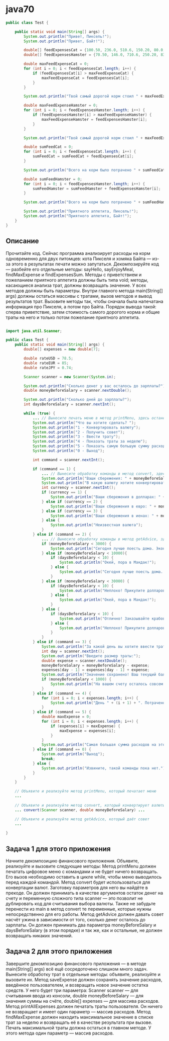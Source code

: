 # java70

```java
public class Test {

    public static void main(String[] args) {
        System.out.println("Привет, Пиксель!");
        System.out.println("Привет, Байт!");

        double[] feedExpensesCat = {100.50, 236.0, 510.6, 150.20, 80.0, 172.0, 135.4};
        double[] feedExpensesHamster = {70.50, 146.0, 710.6, 250.20, 83.0, 19.0, 55.4};

        double maxFeedExpenseCat = 0;
        for (int i = 0; i < feedExpensesCat.length; i++) {
            if (feedExpensesCat[i] > maxFeedExpenseCat) {
                maxFeedExpenseCat = feedExpensesCat[i];
            }
        }

        System.out.println("Твой самый дорогой корм стоил " + maxFeedExpenseCat);

        double maxFeedExpenseHamster = 0;
        for (int i = 0; i < feedExpensesHamster.length; i++) {
            if (feedExpensesHamster[i] > maxFeedExpenseHamster) {
                maxFeedExpenseHamster = feedExpensesHamster[i];
            }
        }

        System.out.println("Твой самый дорогой корм стоил " + maxFeedExpenseHamster);

        double sumFeedCat = 0;
        for (int i = 0; i < feedExpensesCat.length; i++) {
            sumFeedCat = sumFeedCat + feedExpensesCat[i];
        }

        System.out.println("Всего на корм было потрачено " + sumFeedCat);

        double sumFeedHamster = 0;
        for (int i = 0; i < feedExpensesHamster.length; i++) {
            sumFeedHamster = sumFeedHamster + feedExpensesHamster[i];
        }

        System.out.println("Всего на корм было потрачено " + sumFeedHamster);

        System.out.println("Приятного аппетита, Пиксель!");
        System.out.println("Приятного аппетита, Байт!");
    }
}
```

## Описание
Прочитайте код. Сейчас программа анализирует расходы на корм одновременно для двух питомцев: кота Пикселя и хомяка Байта — из-за этого в результатах печати можно запутаться. Декомпозируйте код — разбейте его отдельные методы: sayHello, sayEnjoyMeal, findMaxExpense и findExpensesSum. Методы с приветствием и пожеланием приятного аппетита должны быть типа void; методы, касающиеся анализа трат, должны возвращать значение. 
У всех методов должны быть параметры. Внутри главного метода main(String[] args) должны остаться массивы с тратами, вызов методов и вывод результатов трат. 
Вызовите методы так, чтобы сначала была напечатана информация про Пикселя, а потом про Байта. Порядок вывода такой: сперва приветствие, затем стоимость самого дорогого корма и общие траты на него и только потом пожелание приятного аппетита.




```java

import java.util.Scanner;

public class Test {
    public static void main(String[] args) {
        double[] expenses = new double[7];

        double rateUSD = 78.5;
        double rateEUR = 85;
        double rateJPY = 0.74;

        Scanner scanner = new Scanner(System.in);

        System.out.println("Сколько денег у вас осталось до зарплаты?");
        double moneyBeforeSalary = scanner.nextDouble();

        System.out.println("Сколько дней до зарплаты?");
        int daysBeforeSalary = scanner.nextInt();

        while (true) {
            ... // Вынесите печать меню в метод printMenu, здесь останется только его вызов
            System.out.println("Что вы хотите сделать? ");
            System.out.println("1 - Конвертировать валюту");
            System.out.println("2 - Получить совет");
            System.out.println("3 - Ввести трату");
            System.out.println("4 - Показать траты за неделю");
            System.out.println("5 - Показать самую большую сумму расходов за неделю");
            System.out.println("0 - Выход");

            int command = scanner.nextInt();

            if (command == 1) {
                ... // Вынесите обработку команды в метод convert, здесь вызовите его
                System.out.println("Ваши сбережения: " + moneyBeforeSalary + " TENGE");
                System.out.println("В какую валюту хотите конвертировать? Доступные варианты: 1 - USD, 2 - EUR, 3 - JPY.");
                int currency = scanner.nextInt();
                if (currency == 1) {
                    System.out.println("Ваши сбережения в долларах: " + moneyBeforeSalary / rateUSD);
                } else if (currency == 2) {
                    System.out.println("Ваши сбережения в евро: " + moneyBeforeSalary / rateEUR);
                } else if (currency == 3) {
                    System.out.println("Ваши сбережения в иенах: " + moneyBeforeSalary / rateJPY);
                } else {
                    System.out.println("Неизвестная валюта");
                }
            } else if (command == 2) {
                ... // Вынесите обработку команды в метод getAdvice, здесь вызовите его
                if (moneyBeforeSalary < 3000) {
                    System.out.println("Сегодня лучше поесть дома. Экономьте, и вы дотянете до зарплаты!");
                } else if (moneyBeforeSalary < 10000){
                    if (daysBeforeSalary < 10) {
                        System.out.println("Окей, пора в Макдак!");
                    } else {
                        System.out.println("Сегодня лучше поесть дома. Экономьте, и вы дотянете до зарплаты!");
                    }
                } else if (moneyBeforeSalary < 30000) {
                    if (daysBeforeSalary < 10) {
                        System.out.println("Неплохо! Прикупите долларов и зайдите поужинать в классное место. :)");
                    } else {
                        System.out.println("Окей, пора в Макдак!");
                    }
                } else {
                    if (daysBeforeSalary < 10) {
                        System.out.println("Отлично! Заказывайте крабов!");
                    } else {
                        System.out.println("Неплохо! Прикупите долларов и зайдите поужинать в классное место. :)");
                    }
                }
            } else if (command == 3) {
                System.out.println("За какой день вы хотите ввести трату: 1-ПН, 2-ВТ, 3-СР, 4-ЧТ, 5-ПТ, 6-СБ, 7-ВС?");
                int day = scanner.nextInt();
                System.out.println("Введите размер траты:");
                double expense = scanner.nextDouble();
                moneyBeforeSalary = moneyBeforeSalary - expense;
                expenses[day - 1] = expenses[day - 1] + expense;
                System.out.println("Значение сохранено! Ваш текущий баланс в тенге: " + moneyBeforeSalary);
                if (moneyBeforeSalary < 1000) {
                    System.out.println("На вашем счету осталось совсем немного. Стоит начать экономить!");
                }
            } else if (command == 4) {
                for (int i = 0; i < expenses.length; i++) {
                    System.out.println("День " + (i + 1) + ". Потрачено " + expenses[i] + " тенге");
                }
            } else if (command == 5) {
                double maxExpense = 0;
                for (int i = 0; i < expenses.length; i++) {
                    if (expenses[i] > maxExpense) {
                        maxExpense = expenses[i];
                    }
                }
                System.out.println("Самая большая сумма расходов на этой неделе составила " + maxExpense + " тг.");
            } else if (command == 0) {
                System.out.println("Выход");
                break;
            } else {
                System.out.println("Извините, такой команды пока нет.");
            }
        }
    }

    // Объявите и реализуйте метод printMenu, который печатает меню
    ...
 
    // Объявите и реализуйте метод convert, который конвертирует валюты 
    ... convert(Scanner scanner, double moneyBeforeSalary) ...

    // Объявите и реализуйте метод getAdvice, который даёт совет
    ...
            
}
```

## Задача 1 для этого приложения

Начните декомпозицию финансового приложения. Объявите, реализуйте и вызовите следующие методы:
Метод printMenu должен печатать цифровое меню с командами и не будет ничего возвращать. Его вызов необходимо оставить в цикле while, чтобы меню выводилось перед каждой командой.
Метод convert будет использоваться для конвертации валют. Заготовку параметров для него вы найдёте в прекоде. Он должен принимать в качестве аргументов остаток денег на счету и переменную сложного типа scanner — это позволит не дублировать код для считывания выбора валюты. Также не забудьте перенести из main в метод convert те переменные, которые нужны непосредственно для его работы.
Метод getAdvice должен давать совет насчёт ужина в зависимости от того, сколько денег осталось до зарплаты. Он должен принимать два параметра moneyBeforeSalary и daysBeforeSalary (в этом порядке) и так же, как и остальные, не должен возвращать никаких значений.


## Задача 2 для этого приложения

Завершите декомпозицию финансового приложения — в методе main(String[] args) всё ещё сосредоточено слишком много задач. Вынесите обработку трат в отдельные методы: объявите, реализуйте и вызовите их. 
Метод saveExpense должен сохранять значение расходов, введённое пользователем, и возвращать новое значение остатка средств. У него будет три параметра: Scanner scanner — для считывания ввода из консоли, double moneyBeforeSalary — для значения суммы на счёте, double[] expenses — для массива расходов.
Метод printAllExpenses должен печатать траты пользователя. Он ничего не возвращает и имеет один параметр — массив расходов.
Метод findMaxExpense должен находить максимальное значение в списке трат за неделю и возвращать её в качестве результата при вызове. Печать максимальной траты должна остаться в главном методе. У этого метода один параметр — массив расходов.

